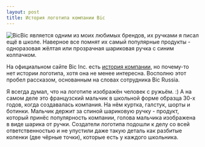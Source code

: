 ```yaml
---
layout: post
title: История логотипа компании Bic
---
```




<img src="{{ site.baseurl }}/images/logo-bic.png" style="float:left" alt="Bic">
Bic является одним из моих любимых брендов, их ручками я писал ещё в школе.
Наверное все помнят их самый популярные продукты  - одноразовая жёлтая или прозрачная
шариковая ручка с синим колпачком.

На официальном сайте Bic Inc. есть [история компании](http://www.bicworld.com/en/bic-group/history/),
но почему-то нет истории логотипа, хотя она не менее интересна.
Восполню этот пробел рассказом, основанным на словах сотрудника Bic Russia.

Я всегда думал, что на логотипе изображён человек с ружьём. :)
А на самом деле это французский мальчик в школьной форме образца 30-х годов, когда
создавалась компания. На нём куртка, галстук, шорты и ботинки.
Мальчик держит за спиной шариковую ручку - продукт, который принёс
популярность компании, голова мальчика изображена в виде шарика от ручки.
Создатели логотипа подошли к делу со всей ответственностью и не упустили даже такую
деталь как разбитые коленки (две чёрные точки), которые есть у каждого школьника.
